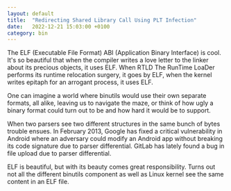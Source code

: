 ```yaml
---
layout: default
title:  "Redirecting Shared Library Call Using PLT Infection"
date:   2022-12-21 15:03:00 +0100
category: bin
---
```


The ELF (Executable File Format) ABI (Application Binary Interface) is cool. It's so beautiful that when the compiler
writes a love letter to the linker about its precious objects, it uses ELF. When RTLD The RunTime LoaDer performs
its runtime relocation surgery, it goes by ELF, when the kernel writes epitaph for an arrogant process, it uses ELF.

One can imagine a world where binutils would use their own separate formats, all alike, leaving us to navigate the maze,
or think of how ugly a binary format could turn out to be and how hard it would be to support.

When two parsers see two different structures in the same bunch of bytes trouble ensues. In February 2013, 
Google has fixed a critical vulnerability in Android where an adversary could modify an Android app without 
breaking its code signature due to parser differential. GitLab has lately found a bug in file upload due to
parser differential.

ELF is beautiful, but with its beauty comes great responsibility.
Turns out not all the different binutils component as well as Linux kernel see the same content in an ELF file.


